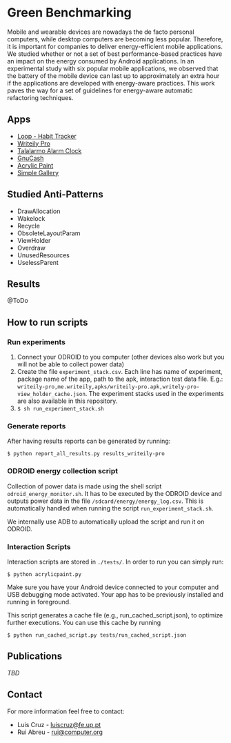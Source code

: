 # Green Benchmarking

Mobile and wearable devices are nowadays the de facto personal computers, while desktop computers are becoming less popular. Therefore, it is important for companies to deliver energy-efficient mobile applications. We studied whether or not a set of best performance-based practices have an impact on the energy consumed by Android applications. In an experimental study with six popular mobile applications, we observed that the battery of the mobile device can last up to approximately an extra hour if the applications are developed with energy-aware practices. This work paves the way for a set of guidelines for energy-aware automatic refactoring techniques.

## Apps

- [Loop - Habit Tracker](https://play.google.com/store/apps/details?id=org.isoron.uhabits&hl=en)
- [Writeily Pro](https://play.google.com/store/apps/details?id=me.writeily&hl=en)
- [Talalarmo Alarm Clock](https://play.google.com/store/apps/details?id=trikita.talalarmo&hl=en)
- [GnuCash](https://play.google.com/store/apps/details?id=org.gnucash.android&hl=en)
- [Acrylic Paint](https://f-droid.org/repository/browse/?fdid=anupam.acrylic)
- [Simple Gallery](https://play.google.com/store/apps/details?id=com.simplemobiletools.gallery&hl=en)

## Studied Anti-Patterns

- DrawAllocation
- Wakelock
- Recycle
- ObsoleteLayoutParam
- ViewHolder
- Overdraw
- UnusedResources
- UselessParent

## Results

@ToDo

## How to run scripts

### Run experiments
1. Connect your ODROID to you computer (other devices also work but you will not be able to collect power data)
1. Create the file ```experiment_stack.csv```. Each line has name of experiment, package name of the app, path to the apk, interaction test data file. E.g.: ```writeily-pro,me.writeily,apks/writeily-pro.apk,writely-pro-view_holder_cache.json```.
The experiment stacks used in the experiments are also available in this repository.
1. ```$ sh run_experiment_stack.sh```

### Generate reports

After having results reports can be generated by running:

```$ python report_all_results.py results_writeily-pro```

### ODROID energy collection script

Collection of power data is made using the shell script ```odroid_energy_monitor.sh```.
It has to be executed by the ODROID device and outputs power data in the file ```/sdcard/energy/energy_log.csv```.
This is automatically handled when running the script ```run_experiment_stack.sh```.

We internally use ADB to automatically upload the script and run it on ODROID.

### Interaction Scripts

Interaction scripts are stored in ```./tests/```.
In order to run you can simply run:

```
$ python acrylicpaint.py
```

Make sure you have your Android device connected to your computer and USB debugging mode activated.
Your app has to be previously installed and running in foreground.

This script generates a cache file (e.g., run_cached_script.json), to optimize further executions.
You can use this cache by running
```
$ python run_cached_script.py tests/run_cached_script.json
```

## Publications

*TBD*

## Contact

For more information feel free to contact:

- Luis Cruz - luiscruz@fe.up.pt
- Rui Abreu - rui@computer.org
